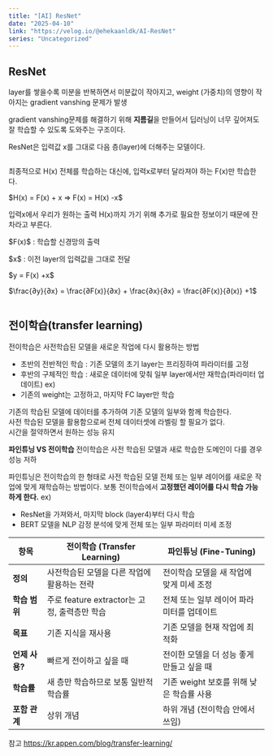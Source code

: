 ```yaml
---
title: "[AI] ResNet"
date: "2025-04-10"
link: "https://velog.io/@ehekaanldk/AI-ResNet"
series: "Uncategorized"
---
```


<h2 id="resnet">ResNet</h2>
<p>layer를 쌓을수록 미분을 반복하면서 미분값이 작아지고, weight (가중치)의 영향이 작아지는 gradient vanshing 문제가 발생</p>
<p>gradient vanshing문제를 해결하기 위해 <strong>지름길</strong>을 만들어서 딥러닝이 너무 깊어져도 잘 학습할 수 있도록 도와주는 구조이다.</p>
<p>ResNet은 입력값 x를 그대로 다음 층(layer)에 더해주는 모델이다.</p>
<p><img alt="" src="https://velog.velcdn.com/images/ehekaanldk/post/64ee2221-18fd-411e-a54f-8db5960b240e/image.jpeg" /></p>
<p>   최종적으로 H(x) 전체를 학습하는 대신에, 입력x로부터 달라져야 하는 F(x)만 학습한다.</p>
<p>   $H(x) = F(x) + x ⇒ F(x) = H(x) -x$</p>
<p>   입력x에서 우리가 원하는 출력 H(x)까지 가기 위해 추가로 필요한 정보이기 때문에 잔차라고 부른다.</p>
<p>   $F(x)$ : 학습할 신경망의 출력</p>
<p>   $x$ : 이전 layer의 입력값을 그대로 전달</p>
<p>   $y = F(x) +x$ </p>
<p>   $\frac{∂y}{∂x} = \frac{∂F(x)}{∂x} + \frac{∂x}{∂x} = \frac{∂F(x)}{∂(x)} +1$</p>
<p><img alt="" src="https://velog.velcdn.com/images/ehekaanldk/post/7a7891ba-287f-48a8-9fe6-388ab6298938/image.png" /></p>
<h2 id="전이학습transfer-learning">전이학습(transfer learning)</h2>
<p>전이학습은 사전학습된 모델을 새로운 작업에 다시 활용하는 방법</p>
<ul>
<li>초반의 전반적인 학습 : 기존 모델의 초기 layer는 프리징하여 파라미터를 고정</li>
<li>후반의 구체적인 학습 : 새로운 데이터에 맞춰 일부 layer에서만 재학습(파라미터 업데이트) 
ex) </li>
<li>기존의 weight는 고정하고, 마지막 FC layer만 학습</li>
</ul>
<p>기존의 학습된 모델에 데이터를 추가하여 기존 모델의 일부와 함께 학습한다.<br />사전 학습된 모델을 활용함으로써 전체 데이터셋에 라벨링 할 필요가 없다.<br />시간을 절약하면서 원하는 성능 유지</p>
<p><strong>파인튜닝 VS 전이학습</strong>
전이학습은 사전 학습된 모델과 새로 학습한 도메인이 다를 경우 성능 저하</p>
<p>파인튜닝은 전이학습의 한 형태로 사전 학습된 모델 전체 또는 일부 레이어를 새로운 작업에 맞게 재학습하는 방법이다. 보통 전이학습에서 <strong>고정했던 레이어를 다시 학습 가능하게 한다.</strong>
ex) </p>
<ul>
<li>ResNet을 가져와서, 마지막 block (layer4)부터 다시 학습</li>
<li>BERT 모델을 NLP 감정 분석에 맞게 전체 또는 일부 파라미터 미세 조정</li>
</ul>
<table>
<thead>
<tr>
<th>항목</th>
<th>전이학습 (Transfer Learning)</th>
<th>파인튜닝 (Fine-Tuning)</th>
</tr>
</thead>
<tbody><tr>
<td><strong>정의</strong></td>
<td>사전학습된 모델을 다른 작업에 활용하는 전략</td>
<td>전이학습 모델을 새 작업에 맞게 미세 조정</td>
</tr>
<tr>
<td><strong>학습 범위</strong></td>
<td>주로 feature extractor는 고정, 출력층만 학습</td>
<td>전체 또는 일부 레이어 파라미터를 업데이트</td>
</tr>
<tr>
<td><strong>목표</strong></td>
<td>기존 지식을 재사용</td>
<td>기존 모델을 현재 작업에 최적화</td>
</tr>
<tr>
<td><strong>언제 사용?</strong></td>
<td>빠르게 전이하고 싶을 때</td>
<td>전이한 모델을 더 성능 좋게 만들고 싶을 때</td>
</tr>
<tr>
<td><strong>학습률</strong></td>
<td>새 층만 학습하므로 보통 일반적 학습률</td>
<td>기존 weight 보호를 위해 낮은 학습률 사용</td>
</tr>
<tr>
<td><strong>포함 관계</strong></td>
<td>상위 개념</td>
<td>하위 개념 (전이학습 안에서 쓰임)</td>
</tr>
</tbody></table>
<p>참고
<a href="https://kr.appen.com/blog/transfer-learning/">https://kr.appen.com/blog/transfer-learning/</a></p>
